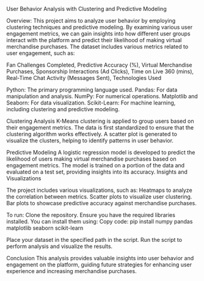 User Behavior Analysis with Clustering and Predictive Modeling

Overview:
This project aims to analyze user behavior by employing clustering techniques and predictive modeling. By examining various user engagement metrics, we can gain insights into how different user groups interact with the platform and predict their likelihood of making virtual merchandise purchases.
The dataset includes various metrics related to user engagement, such as:

Fan Challenges Completed,
Predictive Accuracy (%),
Virtual Merchandise Purchases,
Sponsorship Interactions (Ad Clicks),
Time on Live 360 (mins),
Real-Time Chat Activity (Messages Sent),
Technologies Used

Python: The primary programming language used.
Pandas: For data manipulation and analysis.
NumPy: For numerical operations.
Matplotlib and Seaborn: For data visualization.
Scikit-Learn: For machine learning, including clustering and predictive modeling.

Clustering Analysis
K-Means clustering is applied to group users based on their engagement metrics. The data is first standardized to ensure that the clustering algorithm works effectively. A scatter plot is generated to visualize the clusters, helping to identify patterns in user behavior.

Predictive Modeling
A logistic regression model is developed to predict the likelihood of users making virtual merchandise purchases based on engagement metrics. The model is trained on a portion of the data and evaluated on a test set, providing insights into its accuracy.
Insights and Visualizations

The project includes various visualizations, such as:
Heatmaps to analyze the correlation between metrics.
Scatter plots to visualize user clustering.
Bar plots to showcase predictive accuracy against merchandise purchases.

To run:
Clone the repository.
Ensure you have the required libraries installed. You can install them using:
Copy code: pip install numpy pandas matplotlib seaborn scikit-learn

Place your dataset in the specified path in the script.
Run the script to perform analysis and visualize the results.

Conclusion
This analysis provides valuable insights into user behavior and engagement on the platform, guiding future strategies for enhancing user experience and increasing merchandise purchases.
